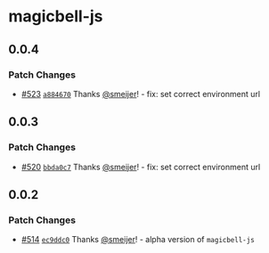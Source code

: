 # magicbell-js

## 0.0.4

### Patch Changes

- [#523](https://github.com/magicbell/magicbell-js/pull/523) [`a884670`](https://github.com/magicbell/magicbell-js/commit/a884670a1ab809c743410b44610b2a41771000ff) Thanks [@smeijer](https://github.com/smeijer)! - fix: set correct environment url

## 0.0.3

### Patch Changes

- [#520](https://github.com/magicbell/magicbell-js/pull/520) [`bbda0c7`](https://github.com/magicbell/magicbell-js/commit/bbda0c73cdd66f974b2c767e3c92bc1e7cd38ade) Thanks [@smeijer](https://github.com/smeijer)! - fix: set correct environment url

## 0.0.2

### Patch Changes

- [#514](https://github.com/magicbell/magicbell-js/pull/514) [`ec9ddc0`](https://github.com/magicbell/magicbell-js/commit/ec9ddc01926624b5dc210fda3bb11b08e7fd2656) Thanks [@smeijer](https://github.com/smeijer)! - alpha version of `magicbell-js`
